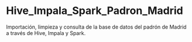 # Hive_Impala_Spark_Padron_Madrid
Importación, limpieza y consulta de la base de datos del padrón de Madrid a través de Hive, Impala y Spark.
